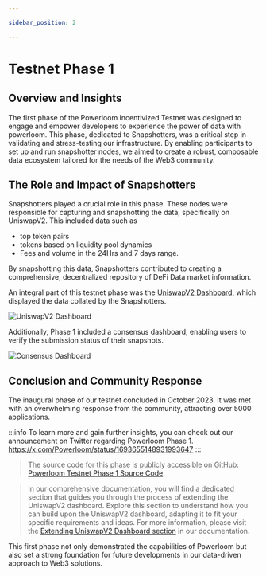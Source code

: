 ```yaml
---

sidebar_position: 2

---
```


# Testnet Phase 1

## Overview and Insights

The first phase of the Powerloom Incentivized Testnet was designed to engage and empower developers to experience the power of data with powerloom. This phase, dedicated to Snapshotters, was a critical step in validating and stress-testing our infrastructure. By enabling participants to set up and run snapshotter nodes, we aimed to create a robust, composable data ecosystem tailored for the needs of the Web3 community.

## The Role and Impact of Snapshotters

Snapshotters played a crucial role in this phase. These nodes were responsible for capturing and snapshotting the data, specifically on UniswapV2. This included data such as 
- top token pairs
-  tokens based on liquidity pool dynamics
-  Fees and volume in the 24Hrs and 7 days range. 

By snapshotting this data, Snapshotters contributed to creating a comprehensive, decentralized repository of DeFi Data market information.

An integral part of this testnet phase was the [UniswapV2 Dashboard](https://uniswapv2.powerloom.io), which displayed the data collated by the Snapshotters.

![UniswapV2 Dashboard](/images/uniswapv2dashboard.png)

Additionally, Phase 1 included a consensus dashboard, enabling users to verify the submission status of their snapshots.

![Consensus Dashboard](/images/consensus-dashboard.png)

## Conclusion and Community Response

The inaugural phase of our testnet concluded in October 2023. It was met with an overwhelming response from the community, attracting over 5000 applications.

:::info
To learn more and gain further insights, you can check out our announcement on Twitter regarding Powerloom Phase 1. https://x.com/Powerloom/status/1693655148931993647
:::

> The source code for this phase is publicly accessible on GitHub: [Powerloom Testnet Phase 1 Source Code](https://github.com/PowerLoom/pooler/blob/testnet_5_pairs/).

> In our comprehensive documentation, you will find a dedicated section that guides you through the process of extending the UniswapV2 dashboard. Explore this section to understand how you can build upon the UniswapV2 dashboard, adapting it to fit your specific requirements and ideas. For more information, please visit the [Extending UniswapV2 Dashboard section](../build-with-powerloom/use-cases/building-new-usecase/extending-uniswapv2-dashboard.md) in our documentation.

This first phase not only demonstrated the capabilities of Powerloom but also set a strong foundation for future developments in our data-driven approach to Web3 solutions.